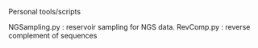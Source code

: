 Personal tools/scripts

NGSampling.py : reservoir sampling for NGS data.
RevComp.py : reverse complement of sequences
